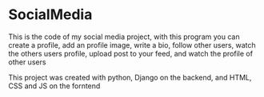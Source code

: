 # SocialMedia
This is the code of my social media project, with this program you can create a profile, add an profile image, write a bio, follow other users, watch the others users profile, upload post to your feed, and watch the profile of other users 

This project was created with python, Django on the backend, and HTML, CSS and JS on the forntend
